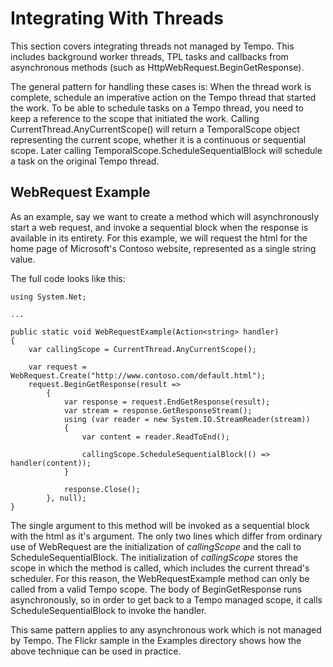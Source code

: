 # Integrating With Threads

This section covers integrating threads not managed by Tempo. This includes background
worker threads, TPL tasks and callbacks from asynchronous methods (such as
HttpWebRequest.BeginGetResponse).

The general pattern for handling these cases is: When the thread work is complete,
schedule an imperative action on the Tempo thread that started the work. To be able
to schedule tasks on a Tempo thread, you need to keep a reference to the scope that
initiated the work. Calling CurrentThread.AnyCurrentScope() will return a TemporalScope
object representing the current scope, whether it is a continuous or sequential scope.
Later calling TemporalScope.ScheduleSequentialBlock will schedule a task on the original Tempo thread.

## WebRequest Example

As an example, say we want to create a method which will asynchronously start a
web request, and invoke a sequential block when the response is available in its entirety.
For this example, we will request the html for the home page of Microsoft's Contoso website,
represented as a single string value.

The full code looks like this:

```
using System.Net;

...

public static void WebRequestExample(Action<string> handler)
{
    var callingScope = CurrentThread.AnyCurrentScope();

    var request = WebRequest.Create("http://www.contoso.com/default.html");
    request.BeginGetResponse(result =>
        {
            var response = request.EndGetResponse(result);
            var stream = response.GetResponseStream();
            using (var reader = new System.IO.StreamReader(stream))
            {
                var content = reader.ReadToEnd();

                callingScope.ScheduleSequentialBlock(() => handler(content));
            }

            response.Close();
        }, null);
}
```

The single argument to this method will be invoked as a sequential block with the html
as it's argument. The only two lines which differ from ordinary use of WebRequest are
the initialization of *callingScope* and the call to ScheduleSequentialBlock. The initialization
of *callingScope* stores the scope in which the method is called, which includes the
current thread's scheduler. For this reason, the WebRequestExample method can only be
called from a valid Tempo scope. The body of BeginGetResponse runs asynchronously, so
in order to get back to a Tempo managed scope, it calls ScheduleSequentialBlock to invoke the
handler.

This same pattern applies to any asynchronous work which is not managed by Tempo. The
Flickr sample in the Examples directory shows how the above technique can be used in
practice.


